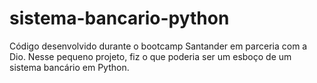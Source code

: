 # sistema-bancario-python
Código desenvolvido durante o bootcamp Santander em parceria com a Dio. Nesse pequeno projeto, fiz o que poderia ser um esboço de um sistema bancário em Python.
